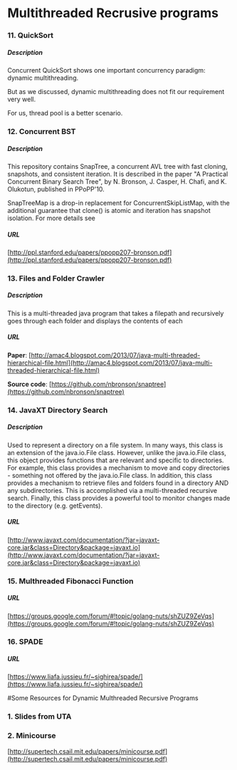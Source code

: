 # Multithreaded Recrusive programs

### 11. QuickSort
##### Description
Concurrent QuickSort shows one important concurrency paradigm: dynamic multithreading. 

But as we discussed, dynamic multithreading does not fit our requirement very well. 

For us, thread pool is a better scenario. 

### 12. Concurrent BST
##### Description
This repository contains SnapTree, a concurrent AVL tree with fast
cloning, snapshots, and consistent iteration.  It is described in
the paper "A Practical Concurrent Binary Search Tree", by N. Bronson,
J. Casper, H. Chafi, and K. Olukotun, published in PPoPP'10.

SnapTreeMap is a drop-in replacement for ConcurrentSkipListMap,
with the additional guarantee that clone() is atomic and
iteration has snapshot isolation.  For more details see

##### URL
[http://ppl.stanford.edu/papers/ppopp207-bronson.pdf](http://ppl.stanford.edu/papers/ppopp207-bronson.pdf)

### 13. Files and Folder Crawler
##### Description
This is a multi-threaded java program that takes a filepath and recursively goes through each folder and displays the contents of each 


##### URL

**Paper**: [http://amac4.blogspot.com/2013/07/java-multi-threaded-hierarchical-file.html](http://amac4.blogspot.com/2013/07/java-multi-threaded-hierarchical-file.html)

**Source code**: [https://github.com/nbronson/snaptree](https://github.com/nbronson/snaptree)



### 14. JavaXT Directory Search
##### Description
Used to represent a directory on a file system. In many ways, this class is an extension of the java.io.File class. However, unlike the java.io.File class, this object provides functions that are relevant and specific to directories. For example, this class provides a mechanism to move and copy directories - something not offered by the java.io.File class. In addition, this class provides a mechanism to retrieve files and folders found in a directory AND any subdirectories. This is accomplished via a multi-threaded recursive search. Finally, this class provides a powerful tool to monitor changes made to the directory (e.g. getEvents).


##### URL
[http://www.javaxt.com/documentation/?jar=javaxt-core.jar&class=Directory&package=javaxt.io](http://www.javaxt.com/documentation/?jar=javaxt-core.jar&class=Directory&package=javaxt.io)

### 15. Multhreaded Fibonacci Function
##### URL
[https://groups.google.com/forum/#!topic/golang-nuts/shZUZ9ZeVqs](https://groups.google.com/forum/#!topic/golang-nuts/shZUZ9ZeVqs)

### 16. SPADE
##### URL
[https://www.liafa.jussieu.fr/~sighirea/spade/](https://www.liafa.jussieu.fr/~sighirea/spade/)


#Some Resources for Dynamic Multhreaded Recursive Programs
### 1. Slides from UTA


### 2. Minicourse
[http://supertech.csail.mit.edu/papers/minicourse.pdf](http://supertech.csail.mit.edu/papers/minicourse.pdf)

